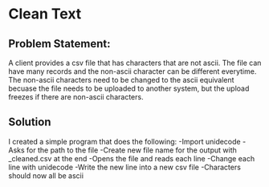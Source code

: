 # Clean Text

## Problem Statement:

A client provides a csv file that has characters that are not ascii. The file can have many records and the non-ascii character can be different everytime. The non-ascii characters need to be changed to the ascii equivalent becuase the file needs to be uploaded to another system, but the upload freezes if there are non-ascii characters.

## Solution

I created a simple program that does the following:
    -Import unidecode
    -Asks for the path to the file
    -Create new file name for the output with _cleaned.csv at the end
    -Opens the file and reads each line
    -Change each line with unidecode
    -Write the new line into a new csv file
    -Characters should now all be ascii